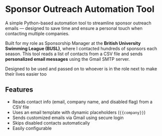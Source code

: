 # Sponsor Outreach Automation Tool

A simple Python-based automation tool to streamline sponsor outreach emails — designed to save time and ensure a personal touch when contacting multiple companies.

Built for my role as Sponsorship Manager at the **British University Swimming League (BUSL)**, where I contacted hundreds of sponsors each season. This tool reads a list of contacts from a CSV file and sends **personalized email messages** using the Gmail SMTP server.

Designed to be used and passed on to whoever is in the role next to make their lives easier too

## Features

- Reads contact info (email, company name, and disabled flag) from a CSV file
- Uses an email template with dynamic placeholders (`{{company}}`)
- Sends customized emails via Gmail using secure login
- Skips disabled contacts automatically
- Easily configurable
